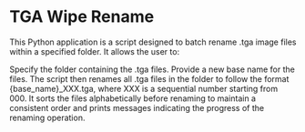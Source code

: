 # TGA Wipe Rename
This Python application is a script designed to batch rename .tga image files within a specified folder. It allows the user to:

Specify the folder containing the .tga files.
Provide a new base name for the files.
The script then renames all .tga files in the folder to follow the format {base_name}_XXX.tga, where XXX is a sequential number starting from 000. It sorts the files alphabetically before renaming to maintain a consistent order and prints messages indicating the progress of the renaming operation.
